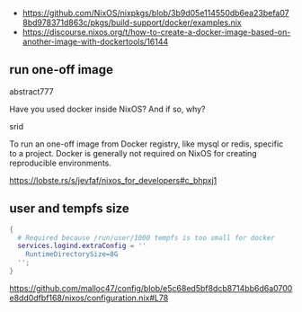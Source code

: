 - https://github.com/NixOS/nixpkgs/blob/3b9d05e114550db6ea23befa078bd978371d863c/pkgs/build-support/docker/examples.nix
- https://discourse.nixos.org/t/how-to-create-a-docker-image-based-on-another-image-with-dockertools/16144

## run one-off image

abstract777

Have you used docker inside NixOS? And if so, why?

srid

To run an one-off image from Docker registry, like mysql or redis, specific to a project. Docker is generally not required on NixOS for creating reproducible environments.

https://lobste.rs/s/jevfaf/nixos_for_developers#c_bhpxj1

## user and tempfs size

```nix
{
  # Required because /run/user/1000 tempfs is too small for docker
  services.logind.extraConfig = ''
    RuntimeDirectorySize=8G
  '';
}
```

https://github.com/malloc47/config/blob/e5c68ed5bf8dcb8714bb6d6a0700e8dd0dfbf168/nixos/configuration.nix#L78
